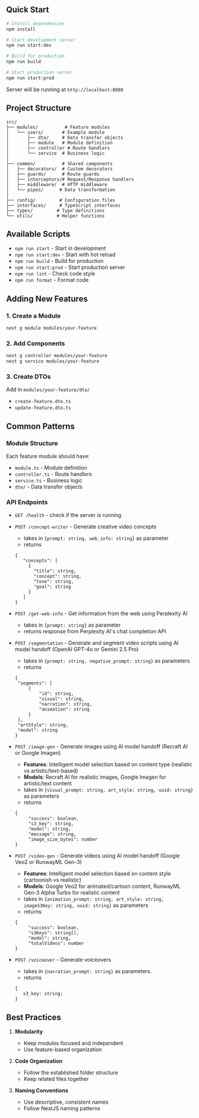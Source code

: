 ## Quick Start

```bash
# Install dependencies
npm install

# Start development server
npm run start:dev

# Build for production
npm run build

# Start production server
npm run start:prod
```

Server will be running at `http://localhost:8080`

## Project Structure

```
src/
├── modules/          # Feature modules
│   └── users/       # Example module
│       ├── dto/     # Data transfer objects
│       ├── module   # Module definition
│       ├── controller # Route handlers
│       └── service  # Business logic
│
├── common/          # Shared components
│   ├── decorators/  # Custom decorators
│   ├── guards/      # Route guards
│   ├── interceptors/# Request/Response handlers
│   ├── middleware/  # HTTP middleware
│   └── pipes/      # Data transformation
│
├── config/         # Configuration files
├── interfaces/     # TypeScript interfaces
├── types/         # Type definitions
└── utils/         # Helper functions
```

## Available Scripts

- `npm run start` - Start in development
- `npm run start:dev` - Start with hot reload
- `npm run build` - Build for production
- `npm run start:prod` - Start production server
- `npm run lint` - Check code style
- `npm run format` - Format code

## Adding New Features

### 1. Create a Module

```bash
nest g module modules/your-feature
```

### 2. Add Components

```bash
nest g controller modules/your-feature
nest g service modules/your-feature
```

### 3. Create DTOs

Add in `modules/your-feature/dto/`

- `create-feature.dto.ts`
- `update-feature.dto.ts`

## Common Patterns

### Module Structure

Each feature module should have:

- `module.ts` - Module definition
- `controller.ts` - Route handlers
- `service.ts` - Business logic
- `dto/` - Data transfer objects

### API Endpoints

- `GET /health` - check if the server is running.

- `POST /concept-writer` - Generate creative video concepts
   - takes in ```{prompt: string, web_info: string}``` as parameter
   - returns 
   ```
   {
      "concepts": [
        {
          "title": string,
          "concept": string,
          "tone": string,
          "goal": string
        }
      ]
   }
   ```

- `POST /get-web-info` - Get information from the web using Perplexity AI
   - takes in ```{prompt: string}``` as parameter
   - returns response from Perplexity AI's chat completion API

- `POST /segmentation` - Generate and segment video scripts using AI model handoff (OpenAI GPT-4o or Gemini 2.5 Pro)
   - takes in ```{prompt: string, negative_prompt: string}``` as parameters
   - returns 
   ```
   {
    "segments": [
        {
            "id": string, 
            "visual": string, 
            "narration": string,
            "animation": string
        }
    ], 
    "artStyle": string,
    "model": string
   }
   ```

- `POST /image-gen` - Generate images using AI model handoff (Recraft AI or Google Imagen)
   - **Features**: Intelligent model selection based on content type (realistic vs artistic/text-based)
   - **Models**: Recraft AI for realistic images, Google Imagen for artistic/text content
   - takes in ```{visual_prompt: string, art_style: string, uuid: string}``` as parameters
   - returns 
   ```
   {
        "success": boolean,
        "s3_key": string,
        "model": string,
        "message": string,
        "image_size_bytes": number
   }
   ```

- `POST /video-gen` - Generate videos using AI model handoff (Google Veo2 or RunwayML Gen-3)
   - **Features**: Intelligent model selection based on content style (cartoonish vs realistic)
   - **Models**: Google Veo2 for animated/cartoon content, RunwayML Gen-3 Alpha Turbo for realistic content
   - takes in ```{animation_prompt: string, art_style: string, imageS3Key: string, uuid: string}``` as parameters
   - returns 
   ```
   {
        "success": boolean,
        "s3Keys": string[],
        "model": string,
        "totalVideos": number
   }
   ```

- `POST /voiceover` - Generate voiceovers
   - takes in ```{narration_prompt: string}``` as parameters.
   - returns 
   ```
   {
      s3_key: string;
   }
   ```

## Best Practices

1. **Modularity**

   - Keep modules focused and independent
   - Use feature-based organization

2. **Code Organization**

   - Follow the established folder structure
   - Keep related files together

3. **Naming Conventions**
   - Use descriptive, consistent names
   - Follow NestJS naming patterns